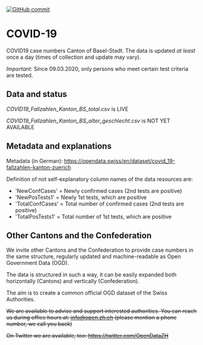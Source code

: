 [![GitHub commit](https://img.shields.io/github/last-commit/jb3-2/covid_19)](https://github.com/jb3-2/covid_19/commits/master)


# COVID-19
COVID19 case numbers Canton of Basel-Stadt. The data is updated *at least* once a day (times of collection and update may vary).

*Important:* Since 09.03.2020, only persons who meet certain test criteria are tested.

## Data and status
*COVID19_Fallzahlen_Kanton_BS_total.csv* is LIVE

*COVID19_Fallzahlen_Kanton_BS_alter_geschlecht.csv* is NOT YET AVAILABLE

## Metadata and explanations
Metadata (in German): https://opendata.swiss/en/dataset/covid_19-fallzahlen-kanton-zuerich

Definition of not self-explanatory column names of the data resources are:
- 'NewConfCases' = Newly confirmed cases (2nd tests are positive)
- 'NewPosTests1' = Newly 1st tests, which are positive
- 'TotalConfCases' = Total number of confirmed cases (2nd tests are positive)
- 'TotalPosTests1' = Total number of 1st tests, which are positive

## Other Cantons and the Confederation

We invite other Cantons and the Confederation to provide case numbers in the same structure, regularly updated and machine-readable as Open Government Data (OGD).

The data is structured in such a way, it can be easily expanded both horizontally (Cantons) and vertically (Confederation).

The aim is to create a common official OGD dataset of the Swiss Authorities.

~~We are available to advise and support interested authorities. You can reach us during office hours at: info@open.zh.ch (please mention a phone number, we call you back)~~

~~On Twitter we are available, too: https://twitter.com/OpenDataZH~~
